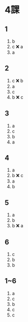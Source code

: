 # 4課

## 1

1. b
2. c ❌ a
3. a

## 2

1. c ❌ b
2. a
3. c 
4. b ❌ c

## 3

1. a 
2. c
3. b
4. a

## 4

1. a 
2. b ❌ c
3. a
4. b

## 5

1. a 
2. b
3. b ❌ a

## 6

1. c 
2. b
3. b

## 1~6

1. a 
2. c
3. b
4. c
5. c
